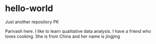 # hello-world

Just another repository PK

Parivash here. I like to learn qualitative data analysis.
I have a friend who loves cooking. She is from China and her name is jingjing
